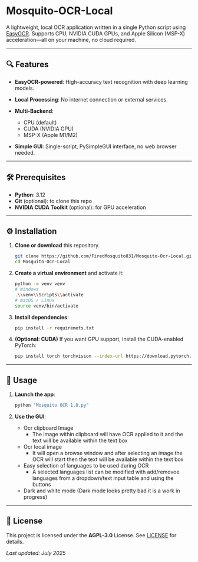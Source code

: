 # Mosquito-OCR-Local

A lightweight, local OCR application written in a single Python script using [EasyOCR](https://github.com/JaidedAI/EasyOCR). Supports CPU, NVIDIA CUDA GPUs, and Apple Silicon (MSP-X) acceleration—all on your machine, no cloud required.

---

## 🔍 Features

* **EasyOCR-powered**: High-accuracy text recognition with deep learning models.
* **Local Processing**: No internet connection or external services.
* **Multi-Backend**:

  * CPU (default)
  * CUDA (NVIDIA GPU)
  * MSP-X (Apple M1/M2)
* **Simple GUI**: Single-script, PySimpleGUI interface, no web browser needed.

---

## 🛠 Prerequisites

* **Python**: 3.12
* **Git** (optional): to clone this repo
* **NVIDIA CUDA Toolkit** (optional): for GPU acceleration

---

## ⚙️ Installation

1. **Clone or download** this repository.

   ```bash
   git clone https://github.com/FiredMosquito831/Mosquito-Ocr-Local.git
   cd Mosquito-Ocr-Local
   ```

2. **Create a virtual environment** and activate it:

   ```bash
   python -m venv venv
   # Windows
   .\\venv\\Scripts\\activate
   # macOS / Linux
   source venv/bin/activate
   ```

3. **Install dependencies**:

   ```bash
   pip install -r requiremets.txt
   ```

4. **(Optional: CUDA)** If you want GPU support, install the CUDA-enabled PyTorch:

   ```bash
   pip install torch torchvision --index-url https://download.pytorch.org/whl/cu128
   ```

---

## 🚀 Usage

1. **Launch the app**:

   ```bash
   python "Mosquito OCR 1.0.py"
   ```

2. **Use the GUI**:
   *  Ocr clipboard Image
       * The image within clipboard will have OCR applied to it and the text will be available within the text box
   *  Ocr local image
       * It will open a browse window and after selecting an image the OCR will start then the text will be available within the text box
   * Easy selection of languages to be used during OCR
       * A selected languages list can be modified with add/removoe languages from a dropdown/text input table and using the buttons
   * Dark and white mode (Dark mode looks pretty bad it is a work in progress)
---

## 📄 License

This project is licensed under the **AGPL-3.0** License. See [LICENSE](LICENSE) for details.

*Last updated: July 2025*
